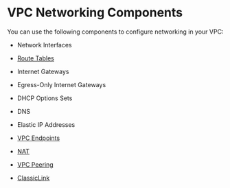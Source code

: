 # VPC Networking Components<a name="VPC_Networking"></a>

You can use the following components to configure networking in your VPC:

+ Network Interfaces

+ [Route Tables](VPC_Route_Tables.md)

+ Internet Gateways

+ Egress\-Only Internet Gateways

+ DHCP Options Sets

+ DNS

+ Elastic IP Addresses

+ [VPC Endpoints](vpc-endpoints.md)

+ [NAT](vpc-nat.md)

+ [VPC Peering](vpc-peering.md)

+ [ClassicLink](vpc-classiclink.md)